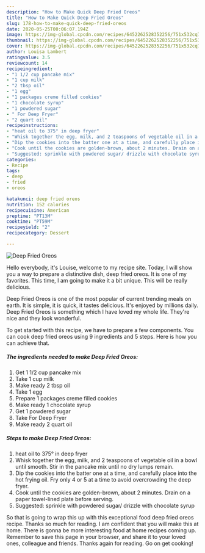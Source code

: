 ```yaml
---
description: "How to Make Quick Deep Fried Oreos"
title: "How to Make Quick Deep Fried Oreos"
slug: 178-how-to-make-quick-deep-fried-oreos
date: 2020-05-25T00:06:07.194Z
image: https://img-global.cpcdn.com/recipes/6452262528352256/751x532cq70/deep-fried-oreos-recipe-main-photo.jpg
thumbnail: https://img-global.cpcdn.com/recipes/6452262528352256/751x532cq70/deep-fried-oreos-recipe-main-photo.jpg
cover: https://img-global.cpcdn.com/recipes/6452262528352256/751x532cq70/deep-fried-oreos-recipe-main-photo.jpg
author: Louisa Lambert
ratingvalue: 3.5
reviewcount: 14
recipeingredient:
- "1 1/2 cup pancake mix"
- "1 cup milk"
- "2 tbsp oil"
- "1 egg"
- "1 packages creme filled cookies"
- "1 chocolate syrup"
- "1 powdered sugar"
- " For Deep Fryer"
- "2 quart oil"
recipeinstructions:
- "heat oil to 375° in deep fryer"
- "Whisk together the egg, milk, and 2 teaspoons of vegetable oil in a bowl until smooth. Stir in the pancake mix until no dry lumps remain."
- "Dip the cookies into the batter one at a time, and carefully place into the hot frying oil. Fry only 4 or 5 at a time to avoid overcrowding the deep fryer."
- "Cook until the cookies are golden-brown, about 2 minutes. Drain on a paper towel-lined plate before serving."
- "Suggested: sprinkle with powdered sugar/ drizzle with chocolate syrup"
categories:
- Recipe
tags:
- deep
- fried
- oreos

katakunci: deep fried oreos 
nutrition: 152 calories
recipecuisine: American
preptime: "PT13M"
cooktime: "PT59M"
recipeyield: "2"
recipecategory: Dessert

---
```



![Deep Fried Oreos](https://img-global.cpcdn.com/recipes/6452262528352256/751x532cq70/deep-fried-oreos-recipe-main-photo.jpg)

Hello everybody, it's Louise, welcome to my recipe site. Today, I will show you a way to prepare a distinctive dish, deep fried oreos. It is one of my favorites. This time, I am going to make it a bit unique. This will be really delicious.

Deep Fried Oreos is one of the most popular of current trending meals on earth. It is simple, it is quick, it tastes delicious. It's enjoyed by millions daily. Deep Fried Oreos is something which I have loved my whole life. They're nice and they look wonderful.




To get started with this recipe, we have to prepare a few components. You can cook deep fried oreos using 9 ingredients and 5 steps. Here is how you can achieve that.

<!--inarticleads1-->

##### The ingredients needed to make Deep Fried Oreos:

1. Get 1 1/2 cup pancake mix
1. Take 1 cup milk
1. Make ready 2 tbsp oil
1. Take 1 egg
1. Prepare 1 packages creme filled cookies
1. Make ready 1 chocolate syrup
1. Get 1 powdered sugar
1. Take  For Deep Fryer
1. Make ready 2 quart oil




<!--inarticleads2-->

##### Steps to make Deep Fried Oreos:

1. heat oil to 375° in deep fryer
1. Whisk together the egg, milk, and 2 teaspoons of vegetable oil in a bowl until smooth. Stir in the pancake mix until no dry lumps remain.
1. Dip the cookies into the batter one at a time, and carefully place into the hot frying oil. Fry only 4 or 5 at a time to avoid overcrowding the deep fryer.
1. Cook until the cookies are golden-brown, about 2 minutes. Drain on a paper towel-lined plate before serving.
1. Suggested: sprinkle with powdered sugar/ drizzle with chocolate syrup




So that is going to wrap this up with this exceptional food deep fried oreos recipe. Thanks so much for reading. I am confident that you will make this at home. There is gonna be more interesting food at home recipes coming up. Remember to save this page in your browser, and share it to your loved ones, colleague and friends. Thanks again for reading. Go on get cooking!
